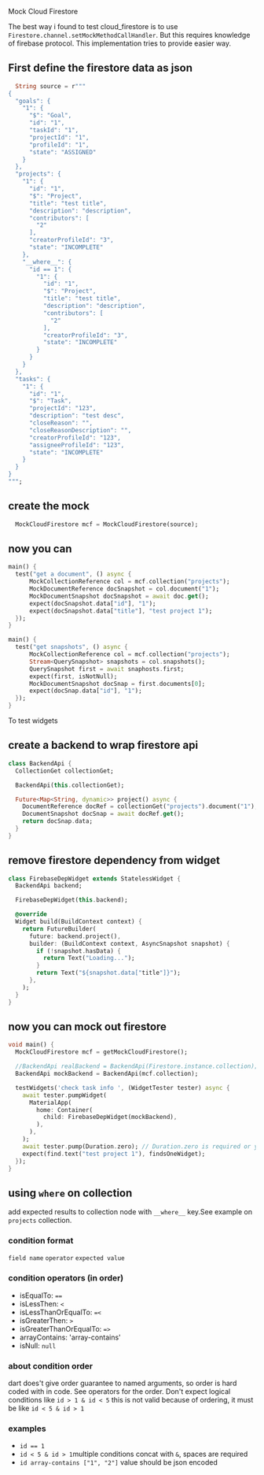Mock Cloud Firestore

The best way i found to test cloud_firestore is to use `Firestore.channel.setMockMethodCallHandler`.
But this requires knowledge of firebase protocol. This implementation tries to provide easier way.

## First define the firestore data as json

```dart
  String source = r"""
{
  "goals": {
    "1": {
      "$": "Goal",
      "id": "1",
      "taskId": "1",
      "projectId": "1",
      "profileId": "1",
      "state": "ASSIGNED"
    }
  },
  "projects": {
    "1": {
      "id": "1",
      "$": "Project",
      "title": "test title",
      "description": "description",
      "contributors": [
        "2"
      ],
      "creatorProfileId": "3",
      "state": "INCOMPLETE"
    },
    "__where__": {
      "id == 1": {
        "1": {
          "id": "1",
          "$": "Project",
          "title": "test title",
          "description": "description",
          "contributors": [
            "2"
          ],
          "creatorProfileId": "3",
          "state": "INCOMPLETE"
        }
      }
    }
  },
  "tasks": {
    "1": {
      "id": "1",
      "$": "Task",
      "projectId": "123",
      "description": "test desc",
      "closeReason": "",
      "closeReasonDescription": "",
      "creatorProfileId": "123",
      "assigneeProfileId": "123",
      "state": "INCOMPLETE"
    }
  }
}
""";

```
## create the mock

```dart
  MockCloudFirestore mcf = MockCloudFirestore(source);
```

## now you can

```dart
main() {
  test("get a document", () async {
      MockCollectionReference col = mcf.collection("projects");
      MockDocumentReference docSnapshot = col.document("1");
      MockDocumentSnapshot docSnapshot = await doc.get();
      expect(docSnapshot.data["id"], "1");
      expect(docSnapshot.data["title"], "test project 1");
  });
}
```

```dart
main() {
  test("get snapshots", () async {
      MockCollectionReference col = mcf.collection("projects");
      Stream<QuerySnapshot> snapshots = col.snapshots();
      QuerySnapshot first = await snaphosts.first;
      expect(first, isNotNull);
      MockDocumentSnapshot docSnap = first.documents[0];
      expect(docSnap.data["id"], "1");
  });
}
```

To test widgets

## create a backend to wrap firestore api
```dart
class BackendApi {
  CollectionGet collectionGet;

  BackendApi(this.collectionGet);

  Future<Map<String, dynamic>> project() async {
    DocumentReference docRef = collectionGet("projects").document("1");
    DocumentSnapshot docSnap = await docRef.get();
    return docSnap.data;
  }
}
```

## remove firestore dependency from widget

```dart
class FirebaseDepWidget extends StatelessWidget {
  BackendApi backend;

  FirebaseDepWidget(this.backend);

  @override
  Widget build(BuildContext context) {
    return FutureBuilder(
      future: backend.project(),
      builder: (BuildContext context, AsyncSnapshot snapshot) {
        if (!snapshot.hasData) {
          return Text("Loading...");
        }
        return Text("${snapshot.data["title"]}");
      },
    );
  }
}
```

## now you can mock out firestore

```dart
void main() {
  MockCloudFirestore mcf = getMockCloudFirestore();

  //BackendApi realBackend = BackendApi(Firestore.instance.collection);
  BackendApi mockBackend = BackendApi(mcf.collection);

  testWidgets('check task info ', (WidgetTester tester) async {
    await tester.pumpWidget(
      MaterialApp(
        home: Container(
          child: FirebaseDepWidget(mockBackend),
        ),
      ),
    );
    await tester.pump(Duration.zero); // Duration.zero is required or you get a timer exception
    expect(find.text("test project 1"), findsOneWidget);
  });
}
```

## using `where` on collection
add expected results to collection node with `__where__` key.See example on `projects` collection.

### condition format
 `field name` `operator` `expected value` 

### condition operators (in order)
- isEqualTo: `==`
- isLessThen: `<`
- isLessThanOrEqualTo: `=<`
- isGreaterThen: `>`
- isGreaterThanOrEqualTo: `=>`
- arrayContains: 'array-contains'
- isNull: `null`

### about condition order
dart does't give order guarantee to named arguments, so order is hard coded with in code. See operators for the order.
Don't expect logical conditions like `id > 1 & id < 5` this is not valid because of ordering, it must be like `id < 5 & id > 1`
  
### examples
- `id == 1`
- `id < 5 & id > 1`multiple conditions concat with ` & `, spaces are required
- `id array-contains ["1", "2"]` value should be json encoded 
